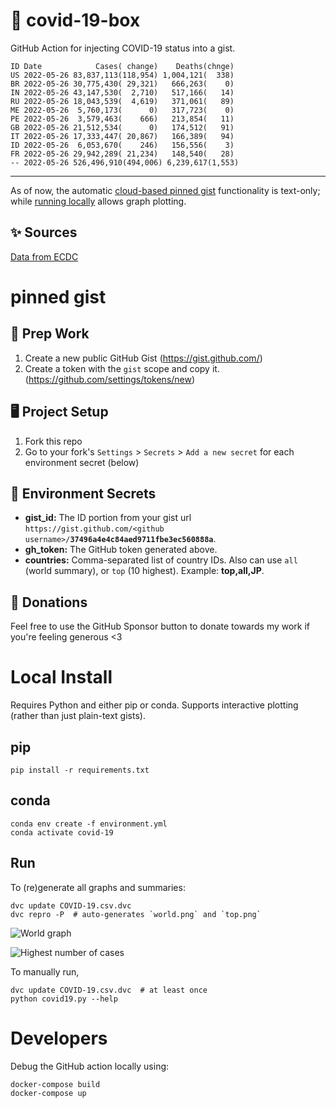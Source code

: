 # 🏥 covid-19-box

GitHub Action for injecting COVID-19 status into a gist.

```
ID Date            Cases( change)    Deaths(chnge)
US 2022-05-26 83,837,113(118,954) 1,004,121(  338)
BR 2022-05-26 30,775,430( 29,321)   666,263(    0)
IN 2022-05-26 43,147,530(  2,710)   517,166(   14)
RU 2022-05-26 18,043,539(  4,619)   371,061(   89)
ME 2022-05-26  5,760,173(      0)   317,723(    0)
PE 2022-05-26  3,579,463(    666)   213,854(   11)
GB 2022-05-26 21,512,534(      0)   174,512(   91)
IT 2022-05-26 17,333,447( 20,867)   166,389(   94)
ID 2022-05-26  6,053,670(    246)   156,556(    3)
FR 2022-05-26 29,942,289( 21,234)   148,540(   28)
-- 2022-05-26 526,496,910(494,006) 6,239,617(1,553)
```

---

As of now, the automatic [cloud-based pinned gist](#pinned-gist) functionality is text-only;
while [running locally](#local-install) allows graph plotting.

## ✨ Sources

[Data from ECDC](https://www.ecdc.europa.eu/en/publications-data/download-todays-data-geographic-distribution-covid-19-cases-worldwide)

# pinned gist

## 🎒 Prep Work
1. Create a new public GitHub Gist (https://gist.github.com/)
1. Create a token with the `gist` scope and copy it. (https://github.com/settings/tokens/new)

## 🖥 Project Setup
1. Fork this repo
1. Go to your fork's `Settings` > `Secrets` > `Add a new secret` for each environment secret (below)

## 🤫 Environment Secrets
- **gist_id:** The ID portion from your gist url `https://gist.github.com/<github username>/`**`37496a4e4c84aed9711fbe3ec560888a`**.
- **gh_token:** The GitHub token generated above.
- **countries:** Comma-separated list of country IDs. Also can use `all` (world summary), or `top` (10 highest). Example: **top,all,JP**.

## 💸 Donations

Feel free to use the GitHub Sponsor button to donate towards my work if you're feeling generous <3

# Local Install

Requires Python and either pip or conda. Supports interactive plotting (rather than just plain-text gists).

## pip

```
pip install -r requirements.txt
```

## conda

```
conda env create -f environment.yml
conda activate covid-19
```

## Run

To (re)generate all graphs and summaries:

```
dvc update COVID-19.csv.dvc
dvc repro -P  # auto-generates `world.png` and `top.png`
```

![World graph](world.png)

![Highest number of cases](top.png)

To manually run,

```
dvc update COVID-19.csv.dvc  # at least once
python covid19.py --help
```

# Developers

Debug the GitHub action locally using:

```
docker-compose build
docker-compose up
```

